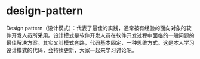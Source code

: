 # design-pattern
Design pattern（设计模式）：代表了最佳的实践，通常被有经验的面向对象的软件开发人员所采用。设计模式是软件开发人员在软件开发过程中面临的一般问题的最佳解决方案。其实又叫模式套路，代码基本固定，一种思维方式。这是本人学习设计模式的代码，会持续更新，大家一起来学习讨论吧。
